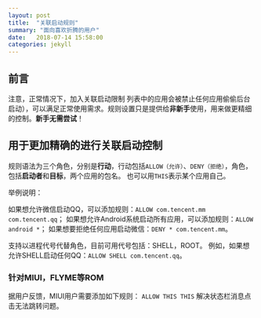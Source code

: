 ```yaml
---
layout: post
title:  "关联启动规则"
summary: "面向喜欢折腾的用户"
date:   2018-07-14 15:58:00
categories: jekyll
---
```

<!-- more -->

## 前言
注意，正常情况下，加入关联启动限制 列表中的应用会被禁止任何应用偷偷后台启动），可以满足正常使用需求。规则设置只是提供给**非新手**使用，用来做更精细的控制。**新手无需尝试**！


## 用于更加精确的进行关联启动控制

规则语法为三个角色，分别是**行动**，行动包括```ALLOW（允许）```、```DENY（拒绝）```，角色，包括**启动者**和**目标**，两个应用的包名。
也可以用`THIS`表示某个应用自己。

举例说明：

如果想允许微信启动QQ，可以添加规则：```ALLOW com.tencent.mm com.tencent.qq```；
如果想允许Android系统启动所有应用，可以添加规则：```ALLOW android *```；
如果想要拒绝任何应用启动微信：```DENY * com.tencent.mm```。

支持以进程代号代替角色，目前可用代号包括：SHELL，ROOT。
例如，如果想允许SHELL启动任何QQ：```ALLOW SHELL com.tencent.qq```。


### 针对MIUI，FLYME等ROM
据用户反馈，MIUI用户需要添加如下规则：
```ALLOW THIS THIS```
解决状态栏消息点击无法跳转问题。